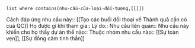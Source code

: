 ```dataview 
list where contains(nhu-cầu-của-loại-đối-tượng,[[]])
```


Cách đáp ứng nhu cầu này:: [[Tạo các buổi đối thoại về Thành quả cần có cuả QC]]
Họ được gì khi tham gia:: 
Lý do:: 
Nhu cầu liên quan:: 
Nhu cầu này khiến cho họ thấy dự án thế nào:: 
Thuộc nhóm nhu cầu nào:: [[Sự toàn vẹn]], [[Sự đồng cảm tinh thần]]
